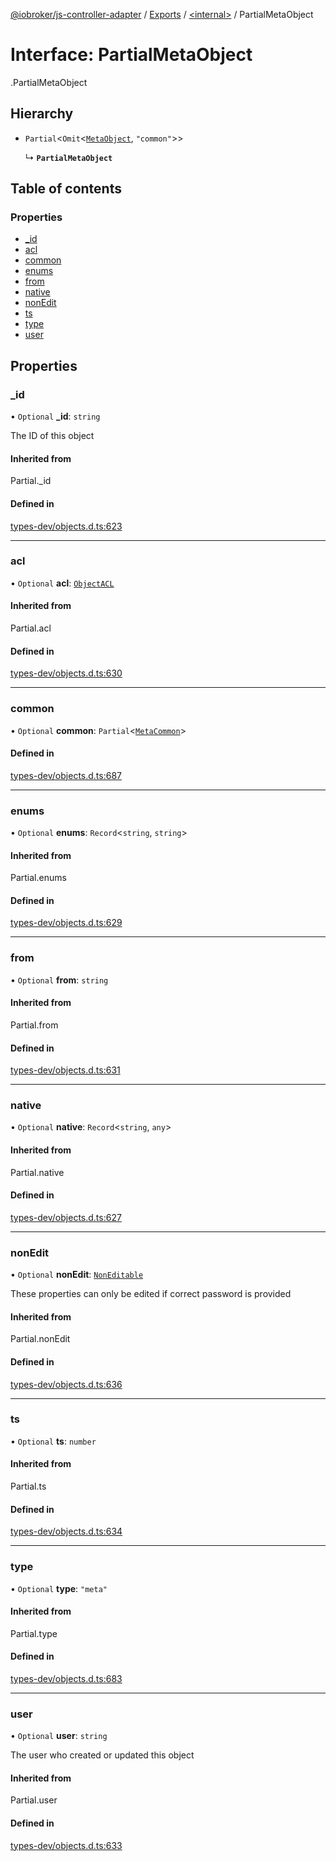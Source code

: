 [@iobroker/js-controller-adapter](../README.md) / [Exports](../modules.md) / [<internal\>](../modules/internal_.md) / PartialMetaObject

# Interface: PartialMetaObject

[<internal>](../modules/internal_.md).PartialMetaObject

## Hierarchy

- `Partial`<`Omit`<[`MetaObject`](internal_.MetaObject.md), ``"common"``\>\>

  ↳ **`PartialMetaObject`**

## Table of contents

### Properties

- [\_id](internal_.PartialMetaObject.md#_id)
- [acl](internal_.PartialMetaObject.md#acl)
- [common](internal_.PartialMetaObject.md#common)
- [enums](internal_.PartialMetaObject.md#enums)
- [from](internal_.PartialMetaObject.md#from)
- [native](internal_.PartialMetaObject.md#native)
- [nonEdit](internal_.PartialMetaObject.md#nonedit)
- [ts](internal_.PartialMetaObject.md#ts)
- [type](internal_.PartialMetaObject.md#type)
- [user](internal_.PartialMetaObject.md#user)

## Properties

### \_id

• `Optional` **\_id**: `string`

The ID of this object

#### Inherited from

Partial.\_id

#### Defined in

[types-dev/objects.d.ts:623](https://github.com/ioBroker/ioBroker.js-controller/blob/4e47270e/packages/types-dev/objects.d.ts#L623)

___

### acl

• `Optional` **acl**: [`ObjectACL`](internal_.ObjectACL.md)

#### Inherited from

Partial.acl

#### Defined in

[types-dev/objects.d.ts:630](https://github.com/ioBroker/ioBroker.js-controller/blob/4e47270e/packages/types-dev/objects.d.ts#L630)

___

### common

• `Optional` **common**: `Partial`<[`MetaCommon`](internal_.MetaCommon.md)\>

#### Defined in

[types-dev/objects.d.ts:687](https://github.com/ioBroker/ioBroker.js-controller/blob/4e47270e/packages/types-dev/objects.d.ts#L687)

___

### enums

• `Optional` **enums**: `Record`<`string`, `string`\>

#### Inherited from

Partial.enums

#### Defined in

[types-dev/objects.d.ts:629](https://github.com/ioBroker/ioBroker.js-controller/blob/4e47270e/packages/types-dev/objects.d.ts#L629)

___

### from

• `Optional` **from**: `string`

#### Inherited from

Partial.from

#### Defined in

[types-dev/objects.d.ts:631](https://github.com/ioBroker/ioBroker.js-controller/blob/4e47270e/packages/types-dev/objects.d.ts#L631)

___

### native

• `Optional` **native**: `Record`<`string`, `any`\>

#### Inherited from

Partial.native

#### Defined in

[types-dev/objects.d.ts:627](https://github.com/ioBroker/ioBroker.js-controller/blob/4e47270e/packages/types-dev/objects.d.ts#L627)

___

### nonEdit

• `Optional` **nonEdit**: [`NonEditable`](internal_.NonEditable.md)

These properties can only be edited if correct password is provided

#### Inherited from

Partial.nonEdit

#### Defined in

[types-dev/objects.d.ts:636](https://github.com/ioBroker/ioBroker.js-controller/blob/4e47270e/packages/types-dev/objects.d.ts#L636)

___

### ts

• `Optional` **ts**: `number`

#### Inherited from

Partial.ts

#### Defined in

[types-dev/objects.d.ts:634](https://github.com/ioBroker/ioBroker.js-controller/blob/4e47270e/packages/types-dev/objects.d.ts#L634)

___

### type

• `Optional` **type**: ``"meta"``

#### Inherited from

Partial.type

#### Defined in

[types-dev/objects.d.ts:683](https://github.com/ioBroker/ioBroker.js-controller/blob/4e47270e/packages/types-dev/objects.d.ts#L683)

___

### user

• `Optional` **user**: `string`

The user who created or updated this object

#### Inherited from

Partial.user

#### Defined in

[types-dev/objects.d.ts:633](https://github.com/ioBroker/ioBroker.js-controller/blob/4e47270e/packages/types-dev/objects.d.ts#L633)
